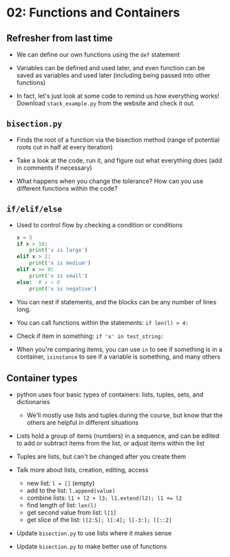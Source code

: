 02: Functions and Containers
================================================================================

Refresher from last time
--------------------------------------------------------------------------------

- We can define our own functions using the `def` statement

- Variables can be defined and used later, and even function can be saved as
  variables and used later (including being passed into other functions)

- In fact, let's just look at some code to remind us how everything works!
  Download `stack_example.py` from the website and check it out.


`bisection.py`
--------------------------------------------------------------------------------

- Finds the root of a function via the bisection method (range of potential
  roots cut in half at every iteration)

- Take a look at the code, run it, and figure out what everything does (add in
  comments if necessary)

- What happens when you change the tolerance? How can you use different
  functions within the code?


`if/elif/else`
--------------------------------------------------------------------------------

- Used to control flow by checking a condition or conditions
  ```python
  x = 5
  if x > 10:
      print('x is large')
  elif x > 2:
      print('x is medium')
  elif x >= 0:
      print('x is small')
  else:  # x < 0
      print('x is negative')
  ```

- You can nest if statements, and the blocks can be any number of lines long.

- You can call functions within the statements: `if len(l) > 4:`

- Check if item in something: `if 'x' in test_string:`

- When you're comparing items, you can use `in` to see if something is in a
  container, `isinstance` to see if a variable is something, and many others


Container types
--------------------------------------------------------------------------------

- python uses four basic types of containers: lists, tuples, sets, and
  dictionaries
  - We'll mostly use lists and tuples during the course, but know that the
    others are helpful in different situations

- Lists hold a group of items (numbers) in a sequence, and can be edited to add
  or subtract items from the list, or adjust items within the list

- Tuples are lists, but can't be changed after you create them

- Talk more about lists, creation, editing, access
  - new list: `l = []` (empty)
  - add to the list: `l.append(value)`
  - combine lists: `l1 + l2 + l3; l1.extend(l2); l1 += l2`
  - find length of list: `len(l)`
  - get second value from list: `l[1]`
  - get slice of the list: `l[2:5]; l[:4]; l[-3:]; l[::2]`

- Update `bisection.py` to use lists where it makes sense

- Update `bisection.py` to make better use of functions

